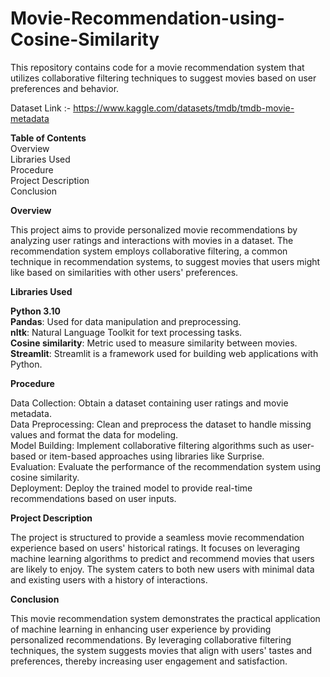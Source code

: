 # Movie-Recommendation-using-Cosine-Similarity
This repository contains code for a movie recommendation system that utilizes collaborative filtering techniques to suggest movies based on user preferences and behavior.

Dataset Link :- https://www.kaggle.com/datasets/tmdb/tmdb-movie-metadata <br>

**Table of Contents**<br>
Overview<br>
Libraries Used<br>
Procedure<br>
Project Description<br>
Conclusion<br>

**Overview**<br>

This project aims to provide personalized movie recommendations by analyzing user ratings and interactions with movies in a dataset. The recommendation system employs collaborative filtering, a common technique in recommendation systems, to suggest movies that users might like based on similarities with other users' preferences.

**Libraries Used**<br>

**Python 3.10**<br>
**Pandas**: Used for data manipulation and preprocessing.<br>
**nltk**: Natural Language Toolkit for text processing tasks.<br>
**Cosine similarity**: Metric used to measure similarity between movies.<br>
**Streamlit**: Streamlit is a framework used for building web applications with Python. <br>

**Procedure**<br>

Data Collection: Obtain a dataset containing user ratings and movie metadata.<br>
Data Preprocessing: Clean and preprocess the dataset to handle missing values and format the data for modeling.<br>
Model Building: Implement collaborative filtering algorithms such as user-based or item-based approaches using libraries like Surprise.<br>
Evaluation: Evaluate the performance of the recommendation system using cosine similarity.<br>
Deployment: Deploy the trained model to provide real-time recommendations based on user inputs.<br>

**Project Description**<br>

The project is structured to provide a seamless movie recommendation experience based on users' historical ratings. It focuses on leveraging machine learning algorithms to predict and recommend movies that users are likely to enjoy. The system caters to both new users with minimal data and existing users with a history of interactions.

**Conclusion**<br>

This movie recommendation system demonstrates the practical application of machine learning in enhancing user experience by providing personalized recommendations. By leveraging collaborative filtering techniques, the system suggests movies that align with users' tastes and preferences, thereby increasing user engagement and satisfaction.



